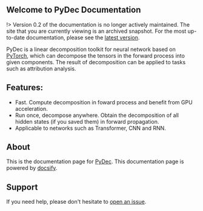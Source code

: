 ## Welcome to PyDec Documentation

!> Version 0.2 of the documentation is no longer actively maintained. The site that you are currently viewing is an archived snapshot. For the most up-to-date documentation, please see the [latest version](/).  


PyDec is a linear decomposition toolkit for neural network based on [PyTorch](https://pytorch.org/), which can decompose the tensors in the forward process into given components. The result of decomposition can be applied to tasks such as attribution analysis.

## Features:
* Fast. Compute decomposition in foward process and benefit from GPU acceleration.
* Run once, decompose anywhere. Obtain the decomposition of all hidden states (if you saved them) in forward propagation.
* Applicable to networks such as Transformer, CNN and RNN.

## About

This is the documentation page for [PyDec](https://github.com/NJUNLP/pydec). This documentation page is powered by [docsify](https://github.com/docsifyjs/docsify).

## Support

If you need help, please don't hesitate to [open an issue](https://github.com/NJUNLP/pydec/issues/new).
